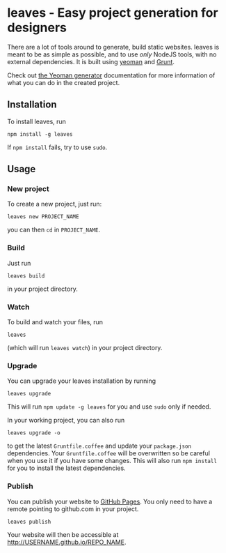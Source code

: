 # leaves - Easy project generation for designers

There are a lot of tools around to generate, build
static websites. leaves is meant to be as simple
as possible, and to use *only* NodeJS tools, with
no external dependencies. It is built using
[yeoman](http://yeoman.io/) and [Grunt](http://gruntjs.com/).

Check out [the Yeoman generator][generator-static-website] documentation
for more information of what you can do in the created project.

## Installation

To install leaves, run

```
npm install -g leaves
```

If `npm install` fails, try to use `sudo`.

## Usage

### New project

To create a new project, just run:

```
leaves new PROJECT_NAME
```

you can then `cd` in `PROJECT_NAME`.

### Build

Just run

```
leaves build
```

in your project directory.

### Watch

To build and watch your files, run

```
leaves
```

(which will run `leaves watch`) in your project directory.

### Upgrade

You can upgrade your leaves installation by running

```
leaves upgrade
```

This will run `npm update -g leaves` for you and use `sudo` only if needed.

In your working project, you can also run

```
leaves upgrade -o
```

to get the latest `Gruntfile.coffee` and update your `package.json`
dependencies. Your `Gruntfile.coffee` will be overwritten so be
careful when you use it if you have some changes.
This will also run `npm install` for you to install the latest
dependencies.

### Publish

You can publish your website to [GitHub Pages][github-pages].
You only need to have a remote pointing to github.com in your project.

```
leaves publish
```

Your website will then be accessible at http://USERNAME.github.io/REPO_NAME.


[generator-static-website]: https://github.com/claudetech/generator-static-website
[github-pages]: https://pages.github.com/

